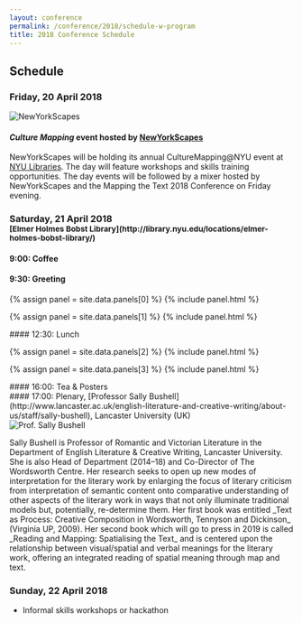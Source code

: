```yaml
---
layout: conference
permalink: /conference/2018/schedule-w-program
title: 2018 Conference Schedule
---
```


## Schedule

### Friday, 20 April 2018

<div class="row mb-3">
<div class="col-3">

<img src="https://i.imgur.com/Z9ByYGF.png" class="img-thumbnail" alt="NewYorkScapes" />

</div> 
<div class="col-9">

#### *Culture Mapping* event hosted by [NewYorkScapes](http://newyorkscapes.org)

NewYorkScapes will be holding its annual CultureMapping@NYU event at [NYU
Libraries](http://library.nyu.edu). The day will feature workshops and skills
training opportunities. The day events will be followed by a mixer hosted by
NewYorkScapes and the Mapping the Text 2018 Conference on Friday evening.

</div></div>

<h3>Saturday, 21 April 2018 <br />
<small>[Elmer Holmes Bobst Library](http://library.nyu.edu/locations/elmer-holmes-bobst-library/)</small></h3>

<div class="row mb-3">
<div class="col-12">

#### 9:00: Coffee

</div></div>
<div class="row mb-3">
<div class="col-12">

#### 9:30: Greeting

</div></div>
{% assign panel = site.data.panels[0] %}
{% include panel.html %}

{% assign panel = site.data.panels[1] %}
{% include panel.html %}

<div class="row mb-3">
<div class="col-12">
#### 12:30: Lunch
</div></div>

{% assign panel = site.data.panels[2] %}
{% include panel.html %}

{% assign panel = site.data.panels[3] %}
{% include panel.html %}

<div class="row mb-3">
<div class="row mb-3">
<div class="col-12">
#### 16:00: Tea & Posters
</div></div>
<div class="row mb-3">
<div class="col-12">
#### 17:00: Plenary, [Professor Sally Bushell](http://www.lancaster.ac.uk/english-literature-and-creative-writing/about-us/staff/sally-bushell), Lancaster University (UK)
</div></div>
<div class="row mb-3">
<div class="col-3">
<img src="https://i.imgur.com/pf6RDw3.jpg" class="img-thumbnail" alt="Prof. Sally Bushell" />
</div> 
<div class="col-9">
<p class="small">Sally Bushell is Professor of Romantic and Victorian Literature in the Department of English Literature & Creative Writing, Lancaster University. She is also Head of Department (2014–18) and Co-Director of The Wordsworth Centre. Her research seeks to open up new modes of interpretation for the literary
work by enlarging the focus of literary criticism from interpretation of
semantic content onto comparative understanding of other aspects of the
literary work in ways that not only illuminate traditional models but,
potentially, re-determine them.  Her first book was entitled _Text as Process:
Creative Composition in Wordsworth, Tennyson and Dickinson_ (Virginia UP, 2009). 
Her second book which will go to press in 2019 is called _Reading and Mapping:
Spatialising the Text_ and is centered upon the relationship between
visual/spatial and verbal meanings for the literary work, offering an
integrated reading of spatial meaning through map and text. </p>


<!-- She is also -->
<!-- interested in future ways of reading and spatializing literature through the -->
<!-- digital medium and is PI on a major (£900,000) AHRC project: “Creating a -->
<!-- Chronotopic Ground for the Mapping of Literary Texts” (2017-2020) which -->
<!-- enables the generation of a map or spatial visualization out of the text -->
<!-- itself for any work of literature (with or without real-world correspondence) -->
<!-- and adapts gaming platforms to create new ways of reading literature in -->
<!-- digital space that combine text and image in an iterative way. -->

</div></div>

### Sunday, 22 April 2018

<div class="row mb-3">
<div class="col-3"></div>
<div class="col-9">

* Informal skills workshops or hackathon

</div>

